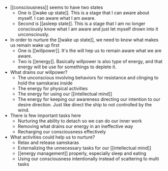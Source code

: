 - [[consciousness]] seems to have two states
    - One is [[wake up state]]. This is a stage that I can aware about myself. I can aware what I am aware.
    - Second is [[asleep state]]. This is a stage that I am no longer consciously know what I am aware and just let myself drown into it unconsciously.
- In order to nurture the [[wake up state]], we need to know what makes us remain wake up first
    - One is [[willpower]]. It's the will hep us to remain aware what we are aware.
    - Two is [[energy]]. Basically willpower is also type of energy, and that energy will be use for somethings to deplete it. 
- What drains our willpower?
    - The unconscious involving behaviors for resistance and clinging to hold the samskaras inside
    - The energy for physical activities
    - The energy for using our [[intellectual mind]]
    - The energy for keeping our awareness directing our intention to our desire direction. Just like direct the ship to not controlled by the wind.
- There is few important tasks here
    - Nurturing the ability to detach so we can do our inner work 
    - Removing what drains our energy in an ineffective way
    - Recharging our consciousness effectively
- What activities could help us to nurture?
    - Relax and release samskaras
    - Externalizing the unnecessary tasks for our [[intellectual mind]]
    - [[energy management]] properly, especially sleep and eating
    - Using our consciousness intentionally instead of scattering to multi tasks
